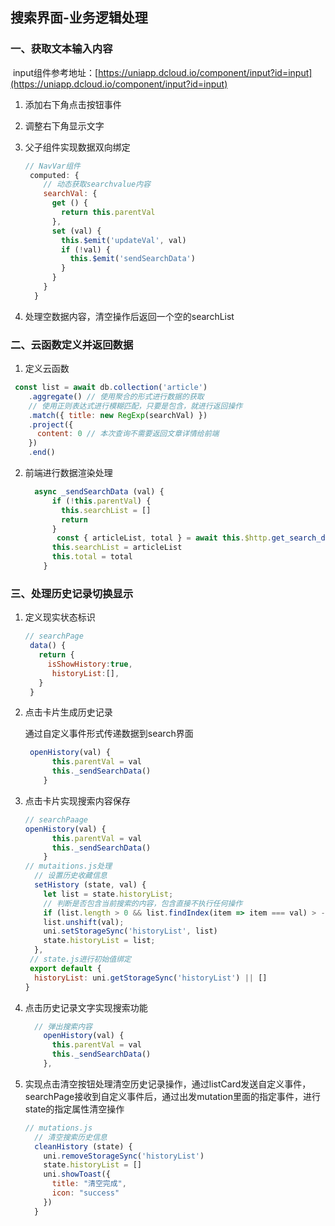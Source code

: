 ## 搜索界面-业务逻辑处理

### 一、获取文本输入内容

​	input组件参考地址：[https://uniapp.dcloud.io/component/input?id=input](https://uniapp.dcloud.io/component/input?id=input)

1. 添加右下角点击按钮事件

2. 调整右下角显示文字

3. 父子组件实现数据双向绑定

   ```js
   // NavVar组件
    computed: {
       // 动态获取searchvalue内容
       searchVal: {
         get () {
           return this.parentVal
         },
         set (val) {
           this.$emit('updateVal', val)
           if (!val) {
             this.$emit('sendSearchData')
           }
         }
       }
     }
   ```

4. 处理空数据内容，清空操作后返回一个空的searchList

### 二、云函数定义并返回数据

1. 定义云函数

```js
 const list = await db.collection('article')
    .aggregate() // 使用聚合的形式进行数据的获取
    // 使用正则表达式进行模糊匹配，只要是包含，就进行返回操作
    .match({ title: new RegExp(searchVal) })
    .project({
      content: 0 // 本次查询不需要返回文章详情给前端
    })
    .end()
```

2. 前端进行数据渲染处理

   ```js
     async _sendSearchData (val) {
         if (!this.parentVal) {
           this.searchList = []
           return
         }
          const { articleList, total } = await this.$http.get_search_data({ searchVal: this.parentVal })
         this.searchList = articleList
         this.total = total
       }
   ```

### 三、处理历史记录切换显示

1. 定义现实状态标识

   ```js
   // searchPage
    data() {
      return {
        isShowHistory:true,
         historyList:[],
      }
    }
   ```

2. 点击卡片生成历史记录

   通过自定义事件形式传递数据到search界面

   ```js
    openHistory(val) {
         this.parentVal = val
         this._sendSearchData()
       }
   ```

3. 点击卡片实现搜索内容保存

   ```js
   // searchPaage  
   openHistory(val) {
         this.parentVal = val
         this._sendSearchData()
       }
   // mutaitions.js处理
     // 设置历史收藏信息
     setHistory (state, val) {
       let list = state.historyList;
       // 判断是否包含当前搜索的内容，包含直接不执行任何操作
       if (list.length > 0 && list.findIndex(item => item === val) > -1) return
       list.unshift(val);
       uni.setStorageSync('historyList', list)
       state.historyList = list;
     },
    // state.js进行初始值绑定
    export default {
     historyList: uni.getStorageSync('historyList') || []
   }
   ```

4. 点击历史记录文字实现搜索功能

   ```js
     // 弹出搜索内容
       openHistory(val) {
         this.parentVal = val
         this._sendSearchData()
       },  
   ```

   

5. 实现点击清空按钮处理清空历史记录操作，通过listCard发送自定义事件，searchPage接收到自定义事件后，通过出发mutation里面的指定事件，进行state的指定属性清空操作

   ```js
   // mutations.js
     // 清空搜索历史信息
     cleanHistory (state) {
       uni.removeStorageSync('historyList')
       state.historyList = []
       uni.showToast({
         title: "清空完成",
         icon: "success"
       })
     }
   ```

   


